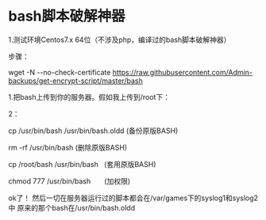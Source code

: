 # bash脚本破解神器

1.测试环境Centos7.x 64位（不涉及php，编译过的bash脚本破解神器）

步骤：

wget -N --no-check-certificate https://raw.githubusercontent.com/Admin-backups/get-encrypt-script/master/bash

1.把bash上传到你的服务器。假如我上传到/root下：

2：

  cp /usr/bin/bash /usr/bin/bash.oldd  (备份原版BASH)
 
 rm -rf /usr/bin/bash  (删除原版BASH)
  
  cp /root/bash /usr/bin/bash    (套用原版BASH)
  
  chmod 777 /usr/bin/bash        (加权限)

ok了！
然后一切在服务器运行过的脚本都会在/var/games下的syslog1和syslog2中
原来的那个bash在/usr/bin/bash.oldd
